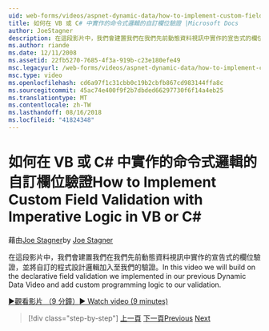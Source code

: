 ```yaml
---
uid: web-forms/videos/aspnet-dynamic-data/how-to-implement-custom-field-validation-with-imperative-logic-in-vb-or-c
title: 如何在 VB 或 C# 中實作的命令式邏輯的自訂欄位驗證 |Microsoft Docs
author: JoeStagner
description: 在這段影片中，我們會建置我們在我們先前動態資料視訊中實作的宣告式的欄位驗證並將自訂的程式設計邏輯加入至我們 val...
ms.author: riande
ms.date: 12/11/2008
ms.assetid: 22fb5270-7685-4f3a-919b-c23e180efe49
msc.legacyurl: /web-forms/videos/aspnet-dynamic-data/how-to-implement-custom-field-validation-with-imperative-logic-in-vb-or-c
msc.type: video
ms.openlocfilehash: cd6a97f1c31cbb0c19b2cbfb867cd983144ffa8c
ms.sourcegitcommit: 45ac74e400f9f2b7dbded66297730f6f14a4eb25
ms.translationtype: MT
ms.contentlocale: zh-TW
ms.lasthandoff: 08/16/2018
ms.locfileid: "41824348"
---
```

<a name="how-to-implement-custom-field-validation-with-imperative-logic-in-vb-or-c"></a><span data-ttu-id="0e320-103">如何在 VB 或 C# 中實作的命令式邏輯的自訂欄位驗證</span><span class="sxs-lookup"><span data-stu-id="0e320-103">How to Implement Custom Field Validation with Imperative Logic in VB or C#</span></span>
====================
<span data-ttu-id="0e320-104">藉由[Joe Stagner](https://github.com/JoeStagner)</span><span class="sxs-lookup"><span data-stu-id="0e320-104">by [Joe Stagner](https://github.com/JoeStagner)</span></span>

<span data-ttu-id="0e320-105">在這段影片中，我們會建置我們在我們先前動態資料視訊中實作的宣告式的欄位驗證，並將自訂的程式設計邏輯加入至我們的驗證。</span><span class="sxs-lookup"><span data-stu-id="0e320-105">In this video we will build on the declarative field validation we implemented in our previous Dynamic Data Video and add custom programming logic to our validation.</span></span>

[<span data-ttu-id="0e320-106">&#9654;觀看影片 （9 分鐘）</span><span class="sxs-lookup"><span data-stu-id="0e320-106">&#9654; Watch video (9 minutes)</span></span>](https://channel9.msdn.com/Blogs/ASP-NET-Site-Videos/how-to-implement-custom-field-validation-with-imperative-logic-in-vb-or-c)

> [!div class="step-by-step"]
> <span data-ttu-id="0e320-107">[上一頁](how-to-use-attribute-validation-in-aspnet-dynamic-data-applications.md)
> [下一頁](how-to-remove-columns-from-your-dynamicdata-data-grids.md)</span><span class="sxs-lookup"><span data-stu-id="0e320-107">[Previous](how-to-use-attribute-validation-in-aspnet-dynamic-data-applications.md)
[Next](how-to-remove-columns-from-your-dynamicdata-data-grids.md)</span></span>
